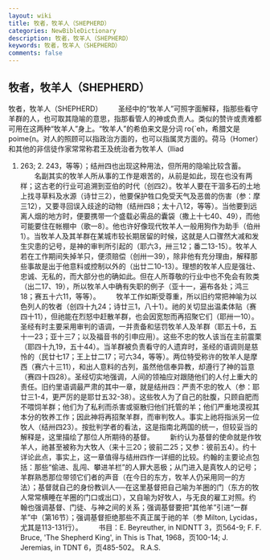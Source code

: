 ```yaml
---
layout: wiki
title: 牧者，牧羊人（SHEPHERD） 
categories: NewBibleDictionary
description: 牧者，牧羊人（SHEPHERD） 
keywords: 牧者，牧羊人（SHEPHERD） 
comments: false
---
```


## 牧者，牧羊人（SHEPHERD） 



牧者，牧羊人（SHEPHERD） 
　　圣经中的“牧羊人”可照字面解释，指那些看守羊群的人，也可取其隐喻的意思，指那看管人的神或负责人。类似的赞许或责难都可用在这两种“牧羊人”身上。“牧羊人”的希伯来文是分词 ro{`eh，希腊文是 poime{n。对人的照顾可以指政治方面的，也可以指属灵方面的。荷马（Homer）和其他的非信徒作家常常称君王及统治者为牧羊人（Iliad
1. 263; 2. 243，等等）；结卅四也出现这种用法，但所用的隐喻比较含蓄。
　　名副其实的牧羊人所从事的工作是艰苦的，从前是如此，现在也没有两样；这古老的行业可追溯到亚伯的时代（创四2）。牧羊人要在干涸多石的土地上找寻草料及水源（诗廿三2），他要保护牲口免受天气及恶兽的伤害（参：摩三12），又要寻回误入歧途的动物（结卅四8；太十八12，等等）。当他要到远离人烟的地方时，便要携带一个盛载必需品的囊袋（撒上十七40、49），而他可能要住在帐棚中（歌一8）。他也许好像现代牧羊人一般用狗作为助手（伯卅1）。当牧羊人及其羊群在某城市较长期居留的时候，这就是人口骤然大减和发生灾患的记号，是神的审判所引起的（耶六3，卅三12；番二13-15）。牧羊人若在工作期间失掉羊只，便须赔偿（创卅一39），除非他有充分理由，解释那些事故是出于他意料或控制以外的（出廿二10-13）。理想的牧羊人应是强壮、忠诚、无私的，而大部分也的确如此。但在人所尊敬的行业中也不免会有败类（出二17、19），所以牧羊人中确有失职的例子（亚十一，遍布各处；鸿三18；赛五十六11，等等）。
　　牧羊工作如斯受尊重，所以旧约常把神喻为以色列人的牧者（创四十九24；诗廿三1，八十1）。祂的关切显出温柔体贴（赛四十11），但祂能在烈怒中赶散羊群，也会因宽恕而再招聚它们（耶卅一10）。圣经有时主要采用审判的语调，一并责备和惩罚牧羊人及羊群（耶五十6，五十一23；亚十三7；以及福音书的引申应用）。这些不忠的牧人该当在主前震栗（耶四十九19，五十44）。当羊群被负责看守的人遗弃时，圣经的语调则是慈怜的（民廿七17；王上廿二17；可六34，等等）。两位特受称许的牧羊人是摩西（赛六十三11），和出人意料的古列，虽然他信奉异教，却遵行了神的旨意（赛四十四28）。圣经切实地强调，人间的领袖应对跟随他们的人付上重大的责任。旧约里语调最严肃的其中一章，就是结卅四：严责不忠的牧人（参：耶廿三1-4，更严厉的是耶廿五32-38）。这些牧人为了自己的肚腹，只顾自肥而不喂饲羊群；他们为了私利而杀害或驱散归他们托管的羊；他们严重地漠视其本分的牧养工作；因此神将再招聚羊群，而审判牧人。事实上祂将指派另一位牧人（结卅四23）。按批判学者的看法，这是指南北两国的统一，但较妥当的解释是，这里描绘了那位人所期待的基督。
　　新约认为基督的使命就是作牧羊人，祂甚至被称为大牧人（来十三20；彼前二25；又参：彼前五4）。约十详论此点，事实上，这一章值得与结卅四作一详细的比较。约翰的主要论点包括：那些“偷进、乱闯、攀进羊栏”的人罪大恶极；从门进入是真牧人的记号；羊群熟悉那位带领它们者的声音（在今日的东方，牧羊人仍采用同一的方法）；基督就自己的身份教训人──在这里基督把自己喻为羊圈的门（东方的牧人常常横睡在羊圈的门口或出口），又自喻为好牧人，与无良的雇工对照。约翰也强调基督、门徒、与神之间的关系；强调基督要把“其他羊”引进“一群羊”中（第16节）；强调基督拒绝那些不真正属于祂的羊（参 Milton, Lycidas，尤其是113-131行）。
　　书目：E. Beyreuther, in NIDNTT 3，页564-9; F. F. Bruce, 'The
Shepherd King', in This is That, 1968，页100-14; J. Jeremias, in TDNT 6，页485-502。
R.A.S.




